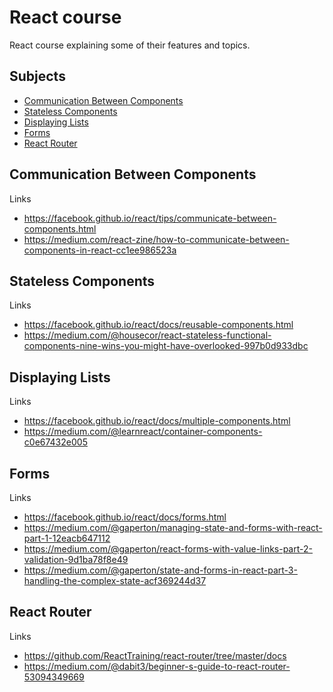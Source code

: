 # React course

React course explaining some of their features and topics.

## Subjects

* [Communication Between Components](https://github.com/kikoruiz/react-course/tree/master/subjects/communication-between-components)
* [Stateless Components](https://github.com/kikoruiz/react-course/tree/master/subjects/stateless-components)
* [Displaying Lists](https://github.com/kikoruiz/react-course/tree/master/subjects/displaying-lists)
* [Forms](https://github.com/kikoruiz/react-course/tree/master/subjects/forms)
* [React Router](https://github.com/kikoruiz/react-course/tree/master/subjects/react-router)

## Communication Between Components

Links

* https://facebook.github.io/react/tips/communicate-between-components.html
* https://medium.com/react-zine/how-to-communicate-between-components-in-react-cc1ee986523a

## Stateless Components

Links

* https://facebook.github.io/react/docs/reusable-components.html
* https://medium.com/@housecor/react-stateless-functional-components-nine-wins-you-might-have-overlooked-997b0d933dbc

## Displaying Lists

Links

* https://facebook.github.io/react/docs/multiple-components.html
* https://medium.com/@learnreact/container-components-c0e67432e005

## Forms

Links

* https://facebook.github.io/react/docs/forms.html
* https://medium.com/@gaperton/managing-state-and-forms-with-react-part-1-12eacb647112
* https://medium.com/@gaperton/react-forms-with-value-links-part-2-validation-9d1ba78f8e49
* https://medium.com/@gaperton/state-and-forms-in-react-part-3-handling-the-complex-state-acf369244d37

## React Router

Links

* https://github.com/ReactTraining/react-router/tree/master/docs
* https://medium.com/@dabit3/beginner-s-guide-to-react-router-53094349669
